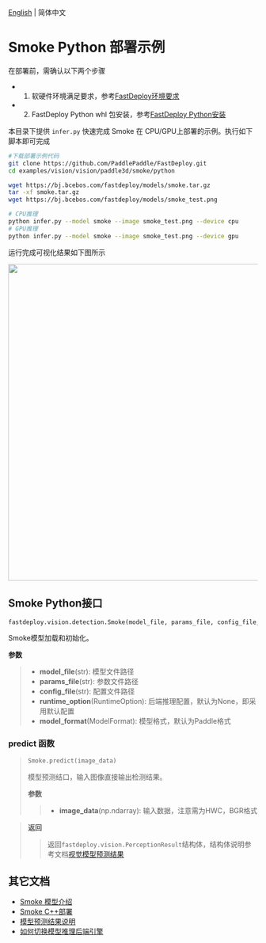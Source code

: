 [English](README.md) | 简体中文

# Smoke Python 部署示例

在部署前，需确认以下两个步骤

- 1. 软硬件环境满足要求，参考[FastDeploy环境要求](../../../../../docs/cn/build_and_install/download_prebuilt_libraries.md)  
- 2. FastDeploy Python whl 包安装，参考[FastDeploy Python安装](../../../../../docs/cn/build_and_install/download_prebuilt_libraries.md)

本目录下提供 `infer.py` 快速完成 Smoke 在 CPU/GPU上部署的示例。执行如下脚本即可完成

```bash
#下载部署示例代码
git clone https://github.com/PaddlePaddle/FastDeploy.git
cd examples/vision/vision/paddle3d/smoke/python

wget https://bj.bcebos.com/fastdeploy/models/smoke.tar.gz
tar -xf smoke.tar.gz
wget https://bj.bcebos.com/fastdeploy/models/smoke_test.png

# CPU推理
python infer.py --model smoke --image smoke_test.png --device cpu
# GPU推理
python infer.py --model smoke --image smoke_test.png --device gpu
```

运行完成可视化结果如下图所示

<img width="640" src="https://user-images.githubusercontent.com/30516196/230387825-53ac0a09-4137-4e49-9564-197cbc30ff08.png">

## Smoke Python接口

```python
fastdeploy.vision.detection.Smoke(model_file, params_file, config_file, runtime_option=None, model_format=ModelFormat.PADDLE)
```

Smoke模型加载和初始化。

**参数**
> * **model_file**(str): 模型文件路径
> * **params_file**(str): 参数文件路径
> * **config_file**(str): 配置文件路径
> * **runtime_option**(RuntimeOption): 后端推理配置，默认为None，即采用默认配置
> * **model_format**(ModelFormat): 模型格式，默认为Paddle格式

### predict 函数

> ```python
> Smoke.predict(image_data)
> ```
>
> 模型预测结口，输入图像直接输出检测结果。
>
> **参数**
>
> > * **image_data**(np.ndarray): 输入数据，注意需为HWC，BGR格式

> **返回**
>
> > 返回`fastdeploy.vision.PerceptionResult`结构体，结构体说明参考文档[视觉模型预测结果](../../../../../docs/api/vision_results/)


## 其它文档

- [Smoke 模型介绍](..)
- [Smoke C++部署](../cpp)
- [模型预测结果说明](../../../../../docs/api/vision_results/)
- [如何切换模型推理后端引擎](../../../../../docs/cn/faq/how_to_change_backend.md)
